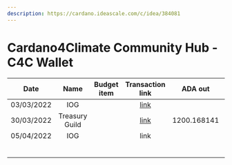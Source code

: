 ```yaml
---
description: https://cardano.ideascale.com/c/idea/384081
---
```


# Cardano4Climate Community Hub - C4C Wallet

<table><thead><tr><th>Date</th><th align="center">Name</th><th data-type="select">Budget item</th><th align="center">Transaction link</th><th align="center">ADA out</th><th align="center">ADA in</th><th align="center">Balance</th></tr></thead><tbody><tr><td>03/03/2022</td><td align="center">IOG</td><td></td><td align="center"><a href="https://raw.githubusercontent.com/treasuryguild/Cardano4Climate/main/Transactions/Fund7/Cardano4Climate-Community-Hub/Incoming-IOG/1648537673177-IOG.json">link</a></td><td align="center"></td><td align="center">2451.086957</td><td align="center">2451.086957</td></tr><tr><td>30/03/2022</td><td align="center">Treasury Guild</td><td></td><td align="center"><a href="https://raw.githubusercontent.com/treasuryguild/Cardano4Climate/main/Transactions/Fund7/Cardano4Climate-Community-Hub/Treasury-Wallet/1648646913517-Treasury-Guild.json">link</a></td><td align="center">1200.168141</td><td align="center"></td><td align="center">1251.089445</td></tr><tr><td>05/04/2022</td><td align="center">IOG</td><td></td><td align="center">link</td><td align="center"></td><td align="center">1879.166667</td><td align="center">3130.256112</td></tr><tr><td></td><td align="center"></td><td></td><td align="center"></td><td align="center"></td><td align="center"></td><td align="center"></td></tr><tr><td></td><td align="center"></td><td></td><td align="center"></td><td align="center"></td><td align="center"></td><td align="center"></td></tr><tr><td></td><td align="center"></td><td></td><td align="center"></td><td align="center"></td><td align="center"></td><td align="center"></td></tr><tr><td></td><td align="center"></td><td></td><td align="center"></td><td align="center"></td><td align="center"></td><td align="center"></td></tr><tr><td></td><td align="center"></td><td></td><td align="center"></td><td align="center"></td><td align="center"></td><td align="center"></td></tr><tr><td></td><td align="center"></td><td></td><td align="center"></td><td align="center"></td><td align="center"></td><td align="center"></td></tr></tbody></table>
